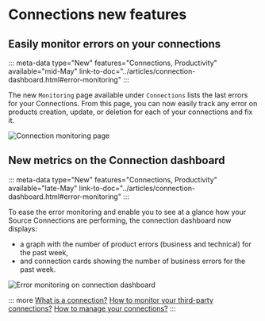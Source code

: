 # Connections new features

## Easily monitor errors on your connections 
::: meta-data type="New" features="Connections, Productivity" available="mid-May" link-to-doc="../articles/connection-dashboard.html#error-monitoring"
:::

The new `Monitoring` page available under `Connections` lists the last errors for your Connections. From this page, you can now easily track any error on products creation, update, or deletion for each of your connections and fix it. 

![Connection monitoring page](../img/new-connection-monitoring-page.png)

## New metrics on the Connection dashboard
::: meta-data type="New" features="Connections, Productivity" available="late-May" link-to-doc="../articles/connection-dashboard.html#error-monitoring"
:::

To ease the error monitoring and enable you to see at a glance how your Source Connections are performing, the connection dashboard now displays: 
- a graph with the number of product errors (business and technical) for the past week,
- and connection cards showing the number of business errors for the past week. 

![Error monitoring on connection dashboard](../img/error-monitoring-connection-dashboard.png)

::: more
[What is a connection?](../articles/what-is-a-connection.html) 
[How to monitor your third-party connections?](../articles/connection-dashboard.html) 
[How to manage your connections?](../articles/manage-your-connections.html) 
:::
